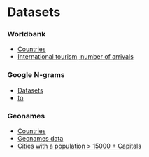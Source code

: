 Datasets
=======

### Worldbank
* [Countries](http://data.worldbank.org/about/country-and-lending-groups)
* [International tourism, number of arrivals](http://data.worldbank.org/indicator/ST.INT.ARVL)

### Google N-grams
* [Datasets](http://storage.googleapis.com/books/ngrams/books/datasetsv2.html)
* [to](http://storage.googleapis.com/books/ngrams/books/googlebooks-eng-all-2gram-20120701-to.gz)

### Geonames
* [Countries](http://www.geonames.org/statistics/)
* [Geonames data](http://download.geonames.org/export/dump/)
* [Cities with a population > 15000 + Capitals](http://download.geonames.org/export/dump/cities15000.zip)